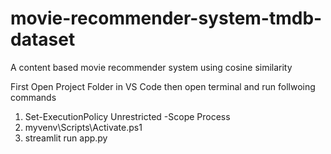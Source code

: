 # movie-recommender-system-tmdb-dataset
A content based movie recommender system using cosine similarity

First Open Project Folder in VS Code
then open terminal and run follwoing commands
1. Set-ExecutionPolicy Unrestricted -Scope Process
2. myvenv\Scripts\Activate.ps1
3. streamlit run app.py